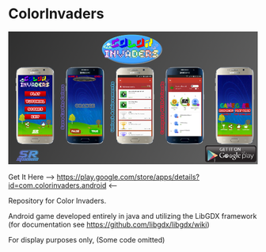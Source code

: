 # ColorInvaders

![ColorInvaders](https://raw.githubusercontent.com/CharlesAE/ColorInvaders/master/color.png "Google Play")

Get It Here -->  https://play.google.com/store/apps/details?id=com.colorinvaders.android  <--

Repository for Color Invaders. 

Android game developed entirely in java and utilizing the LibGDX framework (for documentation see https://github.com/libgdx/libgdx/wiki)

For display purposes only, (Some code omitted)
